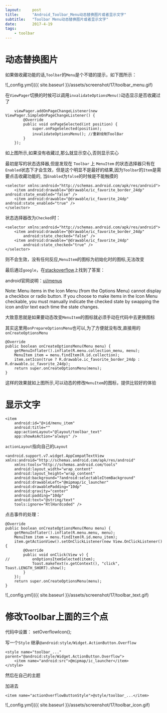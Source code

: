 ```yaml
---
layout:     post
title:      "Android_Toolbar_Menu动态替换图片或者显示文字"
subtitle:   "Toolbar Menu动态替换图片或者显示文字"
date:       2017-4-19
tags:
    - toolbar
---
```


# 动态替换图片


如果做收藏功能的话,`Toolbar`的`Menu`是个不错的提示，如下图所示：

![_config.yml]({{ site.baseurl }}/assets/screenshot/17/toolbar_menu.gif)

在`ViewPager`切换的时候可以调用`invalidateOptionsMenu()`动态显示是否收藏过了

        viewPager.addOnPageChangeListener(new ViewPager.SimpleOnPageChangeListener() {
            @Override
            public void onPageSelected(int position) {
                super.onPageSelected(position);
                invalidateOptionsMenu(); //重新绘制ToolBar
            }
        });

如上图所示,如果没有收藏过,那么就显示空心,否则显示实心

最初是写的状态选择器,但是发现在 `Toolbar` 上 `MenuItem` 的状态选择器只有在`Enabled`状态下才会生效，但是这个明显不是最好的结果,因为`Toolbar`的`Item`是需要点击收藏功能的,
当`Enabled`为`false`的时候是不能触摸的

	<selector xmlns:android="http://schemas.android.com/apk/res/android">
	    <item android:drawable="@drawable/ic_favorite_border_24dp" android:state_enabled="false" />
	    <item android:drawable="@drawable/ic_favorite_24dp" android:state_enabled="true" />
	</selector>

状态选择器改为`Checked`时：

	<selector xmlns:android="http://schemas.android.com/apk/res/android">
	    <item android:drawable="@drawable/ic_favorite_border_24dp"
	        android:state_checked="false" />
	    <item android:drawable="@drawable/ic_favorite_24dp"
	        android:state_checked="true" />
	</selector>

则不会生效，没有任何反应,`MenuItem`的图标为初始化时的图标,无法改变

最后通过`google`，在[stackoverflow](http://stackoverflow.com/questions/6683186/menuitems-checked-state-is-not-shown-correctly-by-its-icon)上找到了答案：

android官网说明：[ui/menus](http://developer.android.com/guide/topics/ui/menus.html)

Note: Menu items in the Icon Menu (from the Options Menu) cannot display a checkbox or radio button. If you choose to make items in the Icon Menu checkable, you must manually indicate the checked state by swapping the icon and/or text each time the state changes.

大致意思就是如果要动态改变`MenuItem`的图标就必须手动在代码中去更换图标

其实这里用`onPrepareOptionsMenu`也可以,为了方便就没有改,直接用的`onCreateOptionsMenu`

    @Override
    public boolean onCreateOptionsMenu(Menu menu) {
        getMenuInflater().inflate(R.menu.collection_menu, menu);
        MenuItem item = menu.findItem(R.id.collection);
        item.setIcon(true ? R.drawable.ic_favorite_border_24dp : R.drawable.ic_favorite_24dp);
        return super.onCreateOptionsMenu(menu);
    }

这样的效果就如上图所示,可以动态的修改`MenuItem`的图标，提供比较好的体验

# 显示文字

    <item
        android:id="@+id/menu_item"
        android:title=""
        app:actionLayout="@layout/toolbar_text"
        app:showAsAction="always" />

`actionLayout`指向自己的`Layout`

	<android.support.v7.widget.AppCompatTextView xmlns:android="http://schemas.android.com/apk/res/android"
	    xmlns:tools="http://schemas.android.com/tools"
	    android:layout_width="wrap_content"
	    android:layout_height="wrap_content"
	    android:background="?android:selectableItemBackground"
	    android:drawableLeft="@mipmap/ic_launcher"
	    android:drawablePadding="10dp"
	    android:gravity="center"
	    android:padding="10dp"
	    android:text="@string/text"
	    tools:ignore="RtlHardcoded" />

点击事件的处理：

    @Override
    public boolean onCreateOptionsMenu(Menu menu) {
        getMenuInflater().inflate(R.menu.menu, menu);
        MenuItem item = menu.findItem(R.id.menu_item);
        item.getActionView().setOnClickListener(new View.OnClickListener() {
            @Override
            public void onClick(View v) {
	//          onOptionsItemSelected(item);
                Toast.makeText(v.getContext(), "click", Toast.LENGTH_SHORT).show();
            }
        });
        return super.onCreateOptionsMenu(menu);
    }


![_config.yml]({{ site.baseurl }}/assets/screenshot/17/toolbar_text.gif)

# 修改Toolbar上面的三个点

代码中设置： setOverflowIcon();

写一个`Style` 继承`@android:style/Widget.ActionButton.Overflow`

    <style name="toolbar_..." parent="@android:style/Widget.ActionButton.Overflow">
        <item name="android:src">@mipmap/ic_launcher</item>
    </style>

然后在自己的主题

加进去

	<item name="actionOverflowButtonStyle">@style/toolbar_...</item>


![_config.yml]({{ site.baseurl }}/assets/screenshot/17/toolbar_icon.gif)
